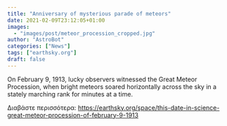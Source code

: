 ```yaml
---
title: "Anniversary of mysterious parade of meteors"
date: 2021-02-09T23:12:05+01:00
images:
  - "images/post/meteor_procession_cropped.jpg"
author: "AstroBot"
categories: ["News"]
tags: ["earthsky.org"]
draft: false
---
```


On February 9, 1913, lucky observers witnessed the Great Meteor Procession, when bright meteors soared horizontally across the sky in a stately marching rank for minutes at a time.

Διαβάστε περισσότερα: https://earthsky.org/space/this-date-in-science-great-meteor-procession-of-february-9-1913
